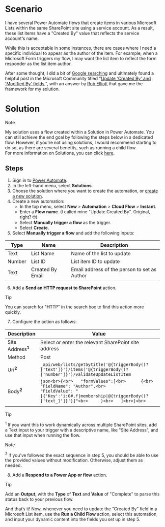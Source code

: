 # Scenario
I have several Power Automate flows that create items in various Microsoft Lists within the same SharePoint site using a service account. As a result, these list items have a "Created By" value that reflects the service account's name.

While this is acceptable in some instances, there are cases where I need a specific individual to appear as the author of the item. For example, when a Microsoft Form triggers my flow, I may want the list item to reflect the form responder as the list item author.

After some thought, I did a bit of [Google searching](https://letmegooglethat.com/?q=microsoft+list+change+created+by) and ultimately found a helpful post in the Microsoft Community titled "[Update 'Created By' and 'Modified By' fields.](https://techcommunity.microsoft.com/t5/power-apps-and-power-automate-in/update-created-by-and-modified-by-fields/m-p/3672675/highlight/true#M6072)", with an answer by [Rob Elliott](https://techcommunity.microsoft.com/t5/user/viewprofilepage/user-id/174092#profile) that gave me the framework for my solution.

# Solution

> [!NOTE] 
> My solution uses a flow created within a Solution in Power Automate. You can still achieve the end goal by following the steps below in a dedicated flow. However, if you're not using solutions, I would recommend starting to do so, as there are several benefits, such as running a child flow.  
> For more information on Solutions, you can click [here](https://learn.microsoft.com/en-us/power-automate/overview-solution-flows).

## Steps
1. Sign in to [Power Automate](https://make.powerautomate.com/).
2. In the left-hand menu, select **Solutions**.
3. Choose the solution where you want to create the automation, or [create a new solution](https://learn.microsoft.com/en-us/power-automate/overview-solution-flows).
4. Create a new automation:
    - In the top menu, select **New** > **Automation** > **Cloud Flow** > **Instant**.
    - Enter a **Flow name**. (I called mine "Update Created By". Original, right? 🤓)
    - Select **Manually trigger a flow** as the trigger.
    - Select **Create**.
5. Select **Manually trigger a flow** and add the following inputs:

|  Type  |       Name       |                 Description                  |
| ------ | ---------------- | -------------------------------------------- |
|  Text  |    List Name     |          Name of the list to update          |
| Number |     List ID      |            List item ID to update            |
|  Text  | Created By Email | Email address of the person to set as Author |

6. Add a **Send an HTTP request to SharePoint** action.
> [!TIP] 
> You can search for "HTTP" in the search box to find this action more quickly.

7. Configure the action as follows:

| Description                  | Value                                                                                                                                                                          |
| ---------------------------- | ------------------------------------------------------------------------------------------------------------------------------------------------------------------------------ |
| Site Address<sup>**1**</sup> | Select or enter the relevant SharePoint site address                                                                                                                           |
| Method                       | Post                                                                                                                                                                           |
| Uri<sup>**2**</sup>          | `_api/web/lists/getbytitle('@{triggerBody()?['text']}')/items('@{triggerBody()?['number']}')/validateUpdateListItem`                                                           |
| Body<sup>**2**</sup>         | ```json<br>{<br>	"formValues":[<br>		{<br>			"FieldName": "Author",<br>			"FieldValue": "[{'Key':'i:0#.f\|membership\|@{triggerBody()?['text_1']}'}]"<br>		}<br>	]<br>}<br>``` |
|                              |                                                                                                                                                                                |

> [!TIP] 
> <sup>1</sup> If you want this to work dynamically across multiple SharePoint sites, add a Text input to your trigger with a descriptive name, like "Site Address", and use that input when running the flow.

> [!NOTE]
> <sup>2</sup> If you've followed the exact sequence in step 5, you should be able to use the provided values without modification. Otherwise, adjust them as needed.

8. Add a **Respond to a Power App or flow** action.
> [!TIP]
> Add an **Output**, with the **Type** of **Text** and **Value** of "Complete" to parse this status back to your previous flow.

And that’s it! Now, whenever you need to update the “Created By” field in a Microsoft List item, use the **Run a Child Flow** action, select this automation, and input your dynamic content into the fields you set up in step 5.
